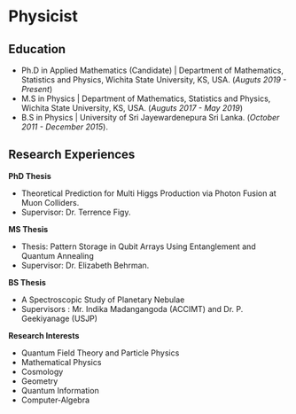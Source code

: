 # Physicist 
## Education                     
- Ph.D in Applied Mathematics (Candidate) | Department of Mathematics, Statistics and Physics, Wichita State University, KS, USA. (_Auguts 2019 - Present_)
- M.S in Physics | Department of Mathematics, Statistics and Physics, Wichita State University, KS, USA. (_Auguts 2017 - May 2019_)
- B.S in Physics | University of Sri Jayewardenepura Sri Lanka. (_October 2011 - December 2015_).
## Research Experiences
**PhD Thesis**
- Theoretical Prediction for Multi Higgs Production via Photon Fusion at Muon Colliders.
- Supervisor:  Dr. Terrence Figy.
  
**MS Thesis**
- Thesis: Pattern Storage in Qubit Arrays Using Entanglement and Quantum Annealing
- Supervisor:  Dr. Elizabeth Behrman.

**BS Thesis**
- A Spectroscopic Study of Planetary Nebulae
- Supervisors : Mr. Indika Madangangoda (ACCIMT) and Dr. P. Geekiyanage (USJP)

**Research Interests**

- Quantum Field Theory and Particle Physics
- Mathematical Physics
- Cosmology
- Geometry
- Quantum Information
- Computer-Algebra
